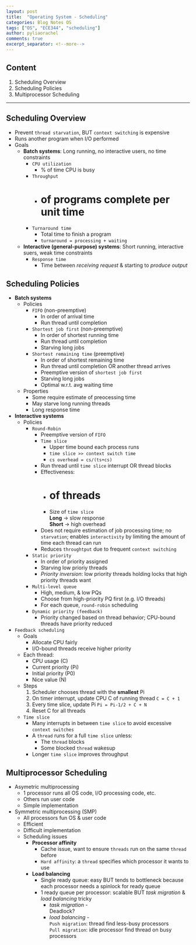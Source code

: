 ```yaml
---
layout: post
title:  "Operating System - Scheduling"
categories: Blog Notes OS
tags: ["OS", "ECE344", "scheduling"]
author: pyliaorachel
comments: true
excerpt_separator: <!--more-->
---
```


## Content

1. Scheduling Overview
2. Scheduling Policies
3. Multiprocessor Scheduling

<!--more-->
---
## Scheduling Overview

- Prevent `thread starvation`, BUT `context switching` is expensive
- Runs another program when I/O performed
- Goals
	- __Batch systems__: Long running, no interactive users, no time constraints
		- `CPU utilization`
			- % of time CPU is busy
		- `Throughput`
			- # of programs complete per unit time
		- `Turnaround time`
			- Total time to finish a program
			- `turnaround = processing + waiting`
	- __Interactive (general-purpose) systems__: Short running, interactive suers, weak time constraints
		- `Response time`
			- Time between _receiving request_ & starting to _produce output_

## Scheduling Policies

- __Batch systems__
	- Policies
		- `FIFO` (non-preemptive)
			- In order of arrival time
			- Run thread until completion
		- `Shortest job first` (non-preemptive)
			- In order of shortest running time
			- Run thread until completion
			- Starving long jobs
		- `Shortest remaining time` (preemptive)
			- In order of shortest remaining time
			- Run thread until completion OR another thread arrives
			- Preemptive version of `shortest job first`
			- Starving long jobs
			- Optimal w.r.t. avg waiting time
	- Properties
		- Some require estimate of preocessing time
		- May starve long running threads
		- Long response time
- __Interactive systems__
	- Policies
		- `Round-Robin`
			- Preemptive version of `FIFO`
			- `Time slice`
				- Upper time bound each process runs 
				- `time slice >> context switch time`
				- `cs overhead = cs/(ts+cs)`
			- Run thread until `time slice` interrupt OR thread blocks
			- Effectiveness:
				- # of threads
				- Size of `time slice`  
					__Long__ -> slow response  
					__Short__ -> high overhead
			- Does not require estimation of job processing time; no `starvation`; enables `interactivity` by limiting the amount of time each thread can run
			- Reduces `throughtput` due to frequent `context switching`
		- `Static priority`
			- In order of priority assigned
			- Starving low prioriy threads
			- _Priority inversion_: low priority threads holding locks that high priority threads want
		- `Multi-level queue`
			- High, medium, & low PQs
			- Choose from high-priority PQ first (e.g. I/O threads)
			- For each queue, `round-robin` scheduling
		- `Dynamic priority (feedback)`
			- Priority changed based on thread behavior; CPU-bound threads have priority reduced
- `Feedback scheduling`
	- Goals
		- Allocate CPU fairly
		- I/O-bound threads receive higher priority
	- Each thread:
		- CPU usage (C)
		- Current priority (Pi)
		- Initial priority (P0)
		- Nice value (N)
	- Steps
		1. Scheduler chooses thread with the __smallest__ Pi
		2. On timer interrupt, update CPU C of running thread `C = C + 1`
		3. Every time slice, update Pi `Pi = Pi-1/2 + C + N`
		4. Reset C for all threads
	- `Time slice`
		- Many interrupts in between `time slice` to avoid excessive `context switches`
		- A `thread` runs for a full `time slice` unless:
			- The `thread` blocks
			- Some blocked `thread` wakesup
		- Longer `time slice` improves throughput

## Multiprocessor Scheduling

- Asymetric multiprocessing
	- 1 processor runs all OS code, I/O processing code, etc.
	- Others run user code
	- Simple implementation
- Symmetric multiprocessing (SMP)
	- All processors fun OS & user code
	- Efficient
	- Difficult implementation
	- Scheduling issues
		- __Processor affinity__
			- Cache issue, want to ensure `threads` run on the same `thread` before
			- `Hard affinity`: a `thread` specifies which processor it wants to use
		- __Load balancing__
			- Single ready queue: easy BUT tends to bottleneck because each processor needs a spinlock for ready queue
			- 1 ready queue per processor: scalable BUT _task migration_ & _load balancing_ tricky  
				- _task migration_  -  
					Deadlock?
				- _load balancing_  -  
					`Push migration`: thread find less-busy processors  
					`Pull migration`: idle processor find thread on busy processors
















